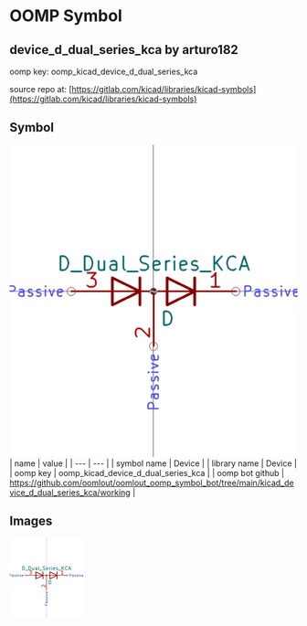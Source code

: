 # OOMP Symbol  
## device_d_dual_series_kca  by arturo182  
  
oomp key: oomp_kicad_device_d_dual_series_kca  
  
source repo at: [https://gitlab.com/kicad/libraries/kicad-symbols](https://gitlab.com/kicad/libraries/kicad-symbols)  
## Symbol  
  
[![working.png](working_600.png)](working.png)  
| name | value | 
| --- | --- | 
| symbol name | Device | 
| library name | Device | 
| oomp key | oomp_kicad_device_d_dual_series_kca | 
| oomp bot github | https://github.com/oomlout/oomlout_oomp_symbol_bot/tree/main/kicad_device_d_dual_series_kca/working | 
## Images  
  
[![working.png](working_140.png)](working.png)  
